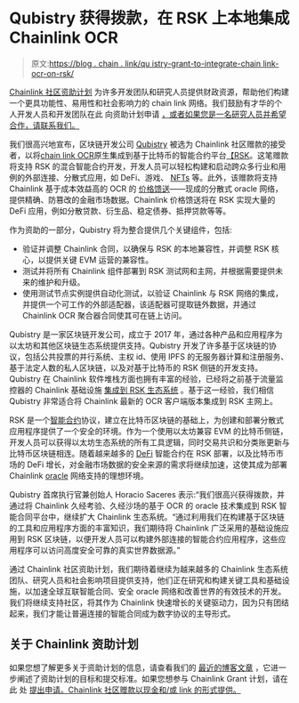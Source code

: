 # Qubistry 获得拨款，在 RSK 上本地集成 Chainlink OCR

> 原文:[https://blog . chain . link/qu istry-grant-to-integrate-chain link-ocr-on-rsk/](https://blog.chain.link/qubistry-grant-to-integrate-chainlink-ocr-on-rsk/)

[Chainlink 社区资助计划](https://blog.chain.link/introducing-the-chainlink-community-grant-program/) 为许多开发团队和研究人员提供财政资源，帮助他们构建一个更具功能性、易用性和社会影响力的 chain link 网络。我们鼓励有才华的个人开发人员和开发团队在此 向资助计划申请 [，或者如果您是一名研究人员并希望合作，请联系我们。](https://chainlinkgrants.typeform.com/to/efEbsq)

我们很高兴地宣布，区块链开发公司 [Qubistry](https://www.qubistry.co/) 被选为 Chainlink 社区赠款的接受者，以将[chain link OCR](https://blog.chain.link/off-chain-reporting-live-on-mainnet/)原生集成到基于比特币的智能合约平台[【RSK](https://www.rsk.co/)。这笔赠款将支持 RSK 的混合智能合约开发，开发人员可以轻松构建和启动跨众多行业和用例的外部连接、分散式应用，如 DeFi、游戏、 [NFTs](https://chain.link/education/nfts) 等。此外，该赠款将支持 Chainlink 基于成本效益高的 OCR 的 [价格馈送](https://data.chain.link/)——现成的分散式 oracle 网络，提供精确、防篡改的金融市场数据。Chainlink 价格馈送将在 RSK 实现大量的 DeFi 应用，例如分散贷款、衍生品、稳定债券、抵押贷款等等。

作为资助的一部分，Qubistry 将为整合提供几个关键组件，包括:

*   验证并调整 Chainlink 合同，以确保与 RSK 的本地兼容性，并调整 RSK 核心，以提供关键 EVM 运营的兼容性。
*   测试并将所有 Chainlink 组件部署到 RSK 测试网和主网，并根据需要提供未来的维护和升级。
*   使用测试节点实例提供自动化测试，以验证 Chainlink 与 RSK 网络的集成，并提供一个可工作的外部适配器，该适配器可提取链外数据，并通过 Chainlink OCR 聚合器合同使其可在链上访问。

Qubistry 是一家区块链开发公司，成立于 2017 年，通过各种产品和应用程序为以太坊和其他区块链生态系统提供支持。Qubistry 开发了许多基于区块链的协议，包括公共投票的并行系统、主权 id、使用 IPFS 的无服务器计算和注册服务、基于法定人数的私人区块链，以及对基于比特币的 RSK 侧链的开发支持。Qubistry 在 Chainlink 软件堆栈方面也拥有丰富的经验，已经将之前基于流量监控器的 Chainlink 基础设施 [集成到 RSK 生态系统](https://www.youtube.com/watch?v=DgPfPjfJ9Tw) 。基于这一经验，我们相信 Qubistry 非常适合将 Chainlink 最新的 OCR 客户端版本集成到 RSK 主网上。

RSK 是一个[智能合约](https://chain.link/education/smart-contracts)协议，建立在比特币区块链的基础上，为创建和部署分散式应用程序提供了一个安全的环境。作为一个使用以太坊兼容 EVM 的比特币侧链，开发人员可以获得以太坊生态系统的所有工具逻辑，同时交易共识和分类账更新与比特币区块链相连。随着越来越多的 [DeFi](https://chain.link/education/defi) 智能合约在 RSK 部署，以及比特币市场的 DeFi 增长，对金融市场数据的安全来源的需求将继续加速，这使其成为部署 Chainlink [oracle](https://chain.link/education/blockchain-oracles) 网络支持的理想环境。

Qubistry 首席执行官兼创始人 Horacio Saceres 表示:“我们很高兴获得拨款，并通过将 Chainlink 久经考验、久经沙场的基于 OCR 的 oracle 技术集成到 RSK 智能合同平台中，继续扩大 Chainlink 生态系统。“通过利用我们在构建基于区块链的工具和应用程序方面的丰富知识，我们期待将 Chainlink 广泛采用的基础设施应用到 RSK 区块链，以便开发人员可以构建外部连接的智能合约应用程序，这些应用程序可以访问高度安全可靠的真实世界数据源。”

通过 Chainlink 社区资助计划，我们期待着继续为越来越多的 Chainlink 生态系统团队、研究人员和社会影响项目提供支持，他们正在研究和构建关键工具和基础设施，以加速全球互联智能合同、安全 oracle 网络和改善世界的有效技术的开发。我们将继续支持社区，将其作为 Chainlink 快速增长的关键驱动力，因为只有团结起来，我们才能让普遍连接的智能合同成为数字协议的主导形式。

## 关于 Chainlink 资助计划

如果您想了解更多关于资助计划的信息，请查看我们的 [最近的博客文章](https://blog.chain.link/introducing-the-chainlink-community-grant-program/) ，它进一步阐述了资助计划的目标和提交标准。如果您想参与 Chainlink Grant 计划，请在此 处 [提出申请。Chainlink 社区赠款以现金和/或 link 的形式提供。](https://chainlinkgrants.typeform.com/to/efEbsq)